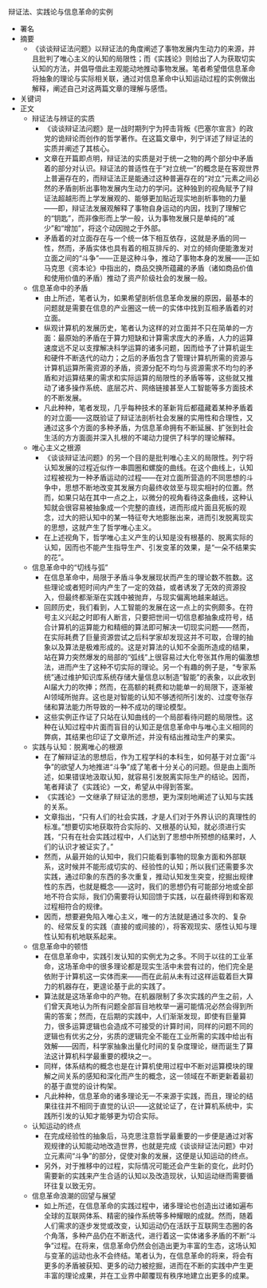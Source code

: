 辩证法、实践论与信息革命的实例
- 署名
- 摘要
  - 《谈谈辩证法问题》以辩证法的角度阐述了事物发展内生动力的来源，并且批判了唯心主义的认知的局限性；而《实践论》则给出了人为获取切实认知的方法，并倡导借此主观能动地推动事物发展。笔者希望借信息革命将抽象的理论与实际相关联，通过对信息革命中认知运动过程的实例做出解释，阐述自己对这两篇文章的理解与感悟。
- 关键词
- 正文
  - 辩证法与辨证的实质
    - 《谈谈辩证法问题》是一战时期列宁为抨击背叛《巴塞尔宣言》的政党的诡辩论而创作的哲学著作。在这篇文章中，列宁详述了辩证法的实质并阐述了其核心。
    - 文章在开篇即点明，辩证法的实质是对于统一之物的两个部分中矛盾着的部分对认识。辩证法的普适性在于“对立统一”的概念是在客观世界上普遍存在的，而辩证法正是能通过这种普遍存在的“对立”元素之间必然的矛盾剖析出事物发展内生动力的学问。这种独到的视角赋予了辩证法超越形而上学发展观的、能够更加贴近现实地剖析事物的力量——即，辩证法发展观解释了事物自身运动的内因，找到了理解它的“钥匙”，而非像形而上学一般，认为事物发展只是单纯的“减少”和“增加”，将这个动因抛之于外部。
    - 矛盾着的对立面存在与一个统一体下相互依存，这就是矛盾的同一性，然而，矛盾实体也具有着的相互排斥的、对立的倾向便能激发对立面之间的“斗争”——正是这种斗争，推动了事物本身的发展——正如马克思《资本论》中指出的，商品交换所蕴藏的矛盾（诸如商品价值和使用价值的矛盾）推动了资产阶级社会的发展一般。
  - 信息革命中的矛盾
    - 由上所述，笔者认为，如果希望剖析信息革命发展的原因，最基本的问题就是需要在信息的产业圈这一统一的实体中找到互相矛盾着的对立面。
    - 纵观计算机的发展历史，笔者认为这样的对立面并不只在简单的一方面：最原始的矛盾在于算力短缺和计算需求庞大的矛盾，人力的运算速度远不足以支撑解决科学运算的诸多问题，因而给予了计算机诞生和硬件不断迭代的动力；之后的矛盾包含了管理计算机所需的资源与计算机运算所需资源的矛盾，资源分配不均匀与资源需求不均匀的矛盾和对运算结果的需求和实际运算的局限性的矛盾等等，这些就又推动了诸多操作系统、底层芯片、网络链接甚至人工智能等多方面技术的不断发展。
    - 凡此种种，笔者发现，几乎每种技术的革新背后都蕴藏着某种矛盾着的对立面——这既验证了辩证法剖析社会发展的实用性和合理性，又通过这多个方面的多种矛盾，为信息革命拥有不断延展、扩张到社会生活的方方面面并深入扎根的不竭动力提供了科学的理论解释。
  - 唯心主义之根源
    - 《谈谈辩证法问题》的另一个目的是批判唯心主义的局限性。列宁将认知发展的过程近似作一串圆圈和螺旋的曲线。在这个曲线上，认知过程被视为一种矛盾运动的过程——在对立面所营造的不同思想的斗争中，思想不断地改变其发展方向最终收敛至与现实相衬的位置。然而，如果只站在其中一点之上，以微分的视角看待这条曲线，这种认知就会很容易被抽象成一个完整的直线，进而形成片面且死板的观念，过大的把认知中的某一特征夸大地膨胀出来，进而引发脱离现实的思想，这就产生了哲学唯心主义。
    - 在上述视角下，哲学唯心主义产生的认知是没有根基的、脱离实际的认知，因而也不能产生指导生产、引发变革的效果，是“一朵不结果实的花”。
  - 信息革命中的“切线与弧”
    - 在信息革命中，局限于矛盾斗争发展现状而产生的理论数不胜数。这些理论或者短时间内产生了一定的效益，或者诱发了无效的资源投入，但最终都渐渐在实践中被抛弃，与现实偏离地越来越远。
    - 回顾历史，我们看到，人工智能的发展在这一点上的实例颇多。在符号主义兴起之时即有人断言，只要把世间一切信息都抽象成符号，结合计算机的运算能力和精细的算法即可解决一切现实问题——然而，在实际耗费了巨量资源尝试之后科学家却发现这并不可取，合理的抽象以及算法是极难形成的。这是对算法的认知不全面所造成的结果，站在算力突然爆发的局部的“弧线”上很容易过大化夸张其作用的偏激想法，进而产生了这种不切实际的理论。另一个有趣的例子是，“专家系统”通过维护知识库系统存储大量信息以制造“智能”的表象，以此收到AI届大力的吹捧；然而，在高额的耗费和功能单一的局限下，逐渐被AI领域所抛弃。这也是对智能的认知不够透彻所引发的、过度夸张存储和算法能力所导致的一种不成功的理论模型。
    - 这些实例正作证了只站在认知曲线的一个局部看待问题的局限性。这种在认知过程中片面而盲目的认知正是信息革命中与唯心主义相同的弊病，其结果也印证了文章所述，并没有结出推动生产的果实。
  - 实践与认知：脱离唯心的根源
    - 在了解辩证法的思想后，作为工程学科的本科生，如何基于对立面“斗争”的欲望人为地推进“斗争”成了笔者十分关心的问题。但是由上面所述，如果错误地汲取认知，就容易引发脱离实际生产的结论。因而，笔者拜读了《实践论》一文，希望从中得到答案。
    - 《实践论》一文继承了辩证法的思想，更为深刻地阐述了认知与实践的关系。
    - 文章指出，“只有人们的社会实践，才是人们对于外界认识的真理性的标准。”想要切实地获取符合实际的、又根基的认知，就必须进行实践，“只有在社会实践过程中，人们达到了思想中所预想的结果时，人们的认识才被证实了。”
    - 然而，从最开始的认知中，我们只能看到事物的现象方面和外部联系，这时候并不能形成切实的、经验性的认知；所以我们还需要多次实践，通过印象的东西的多次重复，推动认知发生突变，挖掘出规律性的东西，也就是概念——这时，我们的思想仍有可能部分地或全部地不符合实际，我们仍需要将认知回馈于实践，以在最终得到和客观过程相符合的规律。
    - 因而，想要避免陷入唯心主义，唯一的方法就是通过多次的、复杂的、经常反复的实践（直接的或间接的），将客观现实、感性认知与理性认知有机地联系起来。
  - 信息革命中的顿悟
    - 在信息革命中，实践引发认知的实例尤为之多。不同于以往的工业革命，这场革命中的很多理论都是现实生活中未尝有过的，他们完全是依附于计算机这一实体而来——而在此前从未有过这样运载着巨大算力的机器存在，更遑论基于此的实践了。
    - 算法就是这场革命中的产物。在机器限制了多次实践的产生之前，人们曾天真地认为所有问题全部盲目地枚举一遍可能情况必然会得到所需的答案；然而，在后期的实践中，人们渐渐发现，即使有巨量算力，很多运算逻辑也会造成不可接受的计算时间，同样的问题不同的逻辑也有优劣之分，劣质的逻辑完全不能在工业所需的实践中给出有效解——因而，科学家抽象出量化时间的复杂度理论，继而诞生了算法这计算机科学最重要的模块之一。
    - 同样，体系结构的概念也是在计算机使用过程中不断对运算模块的理解之间关系的感知和深化而产生的概念，这一领域在不断更新着最初的基于直觉的设计构架。
    - 凡此种种，信息革命的诸多理论无一不来源于实践，而且，理论的结果往往并不相同于直觉的认识——这就论证了，在计算机系统中，实践所引发的认知才能够更为切合实际。
  - 认知运动的终点
    - 在完成经验性的抽象后，马克思注意哲学最重要的一步便是通过对客观规律的认知能动地改造世界，也就是完成《谈谈辩证法问题》中对立元素间“斗争”的部分，促使对象的发展，这便是认知运动的终点。
    - 另外，对于推移中的过程，实际情况可能还会产生新的变化，此时仍需要新的实践来产生合适的认知以及改造现状，认知运动继而需要循环往复以致无穷。
  - 信息革命浪潮的回望与展望
    - 如上所述，在信息革命的实践过程中，诸多理论也创造出过诸如遍布全球的互联网体系、精密的操作系统等多种耀眼的成就。然而，随着人们需求的逐步发觉或改变，认知运动仍在活跃于互联网生态圈的各个角落，多种产品仍在不断迭代，进行着这一实体诸多矛盾的不断“斗争”过程。在将来，信息革命仍然会创造出更为丰富的生态，这场认知与变革的运动也永不会终结。笔者认为，在信息革命的将来，将会有更多的矛盾被获知、更多的动力被挖掘，进而在不断的实践中产生更丰富的理论成果，并在工业界中颠覆现有秩序地建立出更多的成果。
